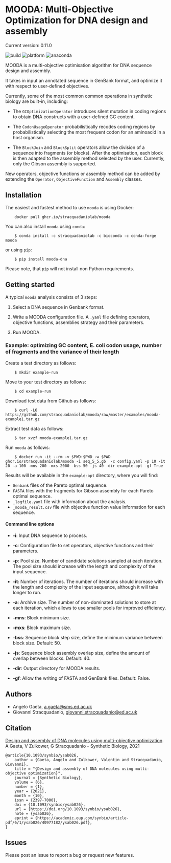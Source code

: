# MOODA: Multi-Objective Optimization for DNA design and assembly

Current version: 0.11.0

![build](https://github.com/stracquadaniolab/mooda/workflows/release/badge.svg)
![platform](https://anaconda.org/stracquadaniolab/mooda/badges/platforms.svg)
![anaconda](https://anaconda.org/stracquadaniolab/mooda/badges/version.svg)

MOODA is a multi-objective optimisation algorithm for DNA sequence design and assembly.

It takes in input an annotated sequence in GenBank format, and optimize it with
respect to user-defined objectives.

Currently, some of the most common common operations in synthetic biology are
built-in, including:

- The `GCOptimizationOperator` introduces silent mutation in coding regions to
  obtain DNA constructs with a user-defined GC content.

- The `CodonUsageOperator` probabilistically recodes coding regions by
  probabilistically selecting the most frequent codon for an aminoacid in a host
  organism.

- The `BlockJoin` and `BlockSplit` operators allow the division of a sequence
  into fragments (or blocks). After the optimisation, each block is then adapted
  to the assembly method selected by the user. Currently, only the Gibson
  assembly is supported.

New operators, objective functions or assembly method can be added by extending
the `Operator`, `ObjectiveFunction` and `Assembly` classes.

## Installation

The easiest and fastest method to use `mooda` is using Docker:

```
    docker pull ghcr.io/stracquadaniolab/mooda
```

You can also install `mooda` using `conda`:

```
    $ conda install -c stracquadaniolab -c bioconda -c conda-forge mooda
```

or using `pip`:

```
    $ pip install mooda-dna
```

Please note, that `pip` will not install non Python requirements.

## Getting started

A typical `mooda` analysis consists of 3 steps:

1. Select a DNA sequence in Genbank format.

2. Write a MOODA configuration file. A `.yaml` file defining operators,
   objective functions, assemblies strategy and their parameters.

3. Run MOODA.

### Example: optimizing GC content, E. coli codon usage, number of fragments and the variance of their length

Create a test directory as follows:

```
    $ mkdir example-run
```

Move to your test directory as follows:

```
    $ cd example-run
```

Download test data from Github as follows:

```
    $ curl -LO https://github.com/stracquadaniolab/mooda/raw/master/examples/mooda-example1.tar.gz
```

Extract test data as follows:

```
    $ tar xvzf mooda-example1.tar.gz
```

Run `mooda` as follows:

```
    $ docker run -it --rm -v $PWD:$PWD -w $PWD ghcr.io/stracquadaniolab/mooda -i seq_5_5.gb  -c config.yaml -p 10 -it 20 -a 100 -mns 200 -mxs 2000 -bss 50 -js 40 -dir example-opt -gf True
```

Results will be available in the `example-opt` directory, where you will find:

- `Genbank` files of the Pareto optimal sequence.
- `FASTA` files with the fragments for Gibson assembly for each Pareto optimal
  sequence.
- `_logfile.yaml` file with information about the analysis.
- `_mooda_result.csv` file with objective function value information for each
  sequence.

#### Command line options

- **-i**: Input DNA sequence to process.

- **-c**: Configuration file to set operators, objective functions and their
  parameters.

- **-p**: Pool size. Number of candidate solutions sampled at each iteration.
  The pool size should increase with the length and complexity of the input
  sequence.

- **-it**: Number of iterations.  The number of iterations should increase with
  the length and complexity of the input sequence, although it will take longer
  to run.

- **-a**: Archive size. The number of non-dominated solutions to store at each
  iteration, which allows to use smaller pools for improved efficiency.

- **-mns**: Block minimum size.

- **-mxs**: Block maximum size.

- **-bss**: Sequence block step size, define the minimum variance between block
  size. Default: 50.

- **-js**: Sequence block assembly overlap size, define the amount of overlap
  between blocks. Default: 40.

- **-dir**: Output directory for MOODA results.

- **-gf**: Allow the writing of FASTA and GenBank files. Default: False.

## Authors

- Angelo Gaeta, a.gaeta@sms.ed.ac.uk
- Giovanni Stracquadanio, giovanni.stracquadanio@ed.ac.uk

## Citation

[Design and assembly of DNA molecules using multi-objective optimization](https://academic.oup.com/synbio/article-abstract/6/1/ysab026/6387748).
A Gaeta, V Zulkower, G Stracquadanio - Synthetic Biology, 2021

```
@article{10.1093/synbio/ysab026,
    author = {Gaeta, Angelo and Zulkower, Valentin and Stracquadanio, Giovanni},
    title = "{Design and assembly of DNA molecules using multi-objective optimization}",
    journal = {Synthetic Biology},
    volume = {6},
    number = {1},
    year = {2021},
    month = {10},
    issn = {2397-7000},
    doi = {10.1093/synbio/ysab026},
    url = {https://doi.org/10.1093/synbio/ysab026},
    note = {ysab026},
    eprint = {https://academic.oup.com/synbio/article-pdf/6/1/ysab026/40977182/ysab026.pdf},
}
```

## Issues

Please post an issue to report a bug or request new features.
